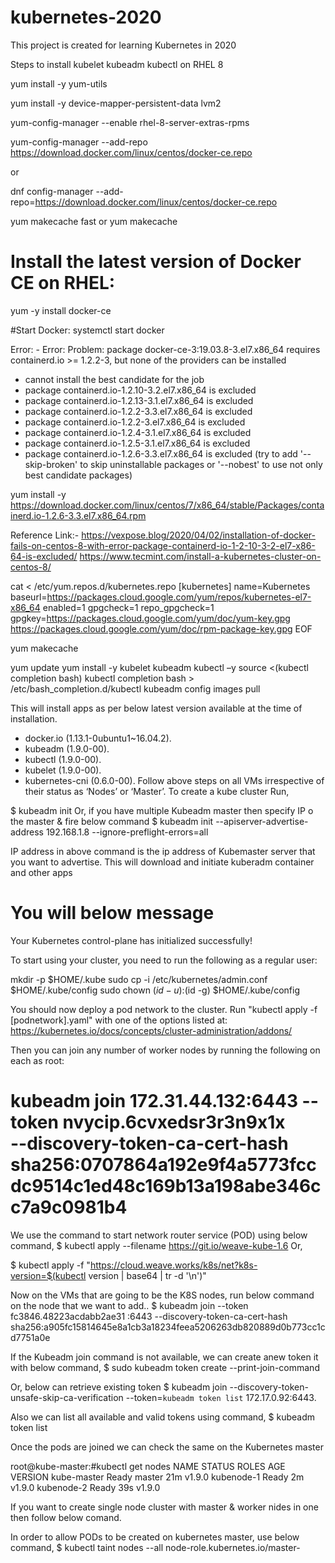 # kubernetes-2020

This project is created for learning Kubernetes in 2020

Steps to install kubelet kubeadm kubectl on RHEL 8

yum install -y yum-utils 

yum install -y device-mapper-persistent-data lvm2

yum-config-manager --enable rhel-8-server-extras-rpms

yum-config-manager --add-repo https://download.docker.com/linux/centos/docker-ce.repo

or

dnf config-manager --add-repo=https://download.docker.com/linux/centos/docker-ce.repo

yum makecache fast or yum makecache 

# Install the latest version of Docker CE on RHEL:

yum -y install docker-ce

#Start Docker:
systemctl start docker

Error: -
Error:
 Problem: package docker-ce-3:19.03.8-3.el7.x86_64 requires containerd.io >= 1.2.2-3, but none of the providers can be installed
  - cannot install the best candidate for the job
  - package containerd.io-1.2.10-3.2.el7.x86_64 is excluded
  - package containerd.io-1.2.13-3.1.el7.x86_64 is excluded
  - package containerd.io-1.2.2-3.3.el7.x86_64 is excluded
  - package containerd.io-1.2.2-3.el7.x86_64 is excluded
  - package containerd.io-1.2.4-3.1.el7.x86_64 is excluded
  - package containerd.io-1.2.5-3.1.el7.x86_64 is excluded
  - package containerd.io-1.2.6-3.3.el7.x86_64 is excluded
(try to add '--skip-broken' to skip uninstallable packages or '--nobest' to use not only best candidate packages)

yum install -y https://download.docker.com/linux/centos/7/x86_64/stable/Packages/containerd.io-1.2.6-3.3.el7.x86_64.rpm

Reference Link:- 
https://vexpose.blog/2020/04/02/installation-of-docker-fails-on-centos-8-with-error-package-containerd-io-1-2-10-3-2-el7-x86-64-is-excluded/
https://www.tecmint.com/install-a-kubernetes-cluster-on-centos-8/

cat <<EOF > /etc/yum.repos.d/kubernetes.repo
[kubernetes]
name=Kubernetes
baseurl=https://packages.cloud.google.com/yum/repos/kubernetes-el7-x86_64
enabled=1
gpgcheck=1
repo_gpgcheck=1
gpgkey=https://packages.cloud.google.com/yum/doc/yum-key.gpg
https://packages.cloud.google.com/yum/doc/rpm-package-key.gpg
EOF

yum makecache

yum update
yum install -y kubelet kubeadm kubectl –y
source <(kubectl completion bash)
kubectl completion bash > /etc/bash_completion.d/kubectl
kubeadm config images pull

This will install apps as per below latest version available at the time of installation.
- docker.io (1.13.1-0ubuntu1~16.04.2).
- kubeadm (1.9.0-00).
- kubectl (1.9.0-00).
- kubelet (1.9.0-00).
- kubernetes-cni (0.6.0-00).
Follow above steps on all VMs irrespective of their status as ‘Nodes’ or ‘Master’.
To create a kube cluster Run,

$ kubeadm init
Or, if you have multiple Kubeadm master then specify IP o the master & fire below command
$ kubeadm init --apiserver-advertise-address 192.168.1.8 --ignore-preflight-errors=all

IP address in above command is the ip address of Kubemaster server that you want to advertise.
This will download and initiate kuberadm container and other apps 

You will below message
=====================
Your Kubernetes control-plane has initialized successfully!

To start using your cluster, you need to run the following as a regular user:

  mkdir -p $HOME/.kube
  sudo cp -i /etc/kubernetes/admin.conf $HOME/.kube/config
  sudo chown $(id -u):$(id -g) $HOME/.kube/config

You should now deploy a pod network to the cluster.
Run "kubectl apply -f [podnetwork].yaml" with one of the options listed at:
  https://kubernetes.io/docs/concepts/cluster-administration/addons/

Then you can join any number of worker nodes by running the following on each as root:

kubeadm join 172.31.44.132:6443 --token nvycip.6cvxedsr3r3n9x1x \
    --discovery-token-ca-cert-hash sha256:0707864a192e9f4a5773fccdc9514c1ed48c169b13a198abe346cc7a9c0981b4
=================

We use the command to start network router service (POD) using below command,
$ kubectl apply --filename https://git.io/weave-kube-1.6
Or,

$ kubectl apply -f "https://cloud.weave.works/k8s/net?k8s-version=$(kubectl version | base64 | tr -d '\n')"

Now on the VMs that are going to be the K8S nodes, run below command on the node that we want to add..
$ kubeadm join --token fc3846.48223acdabb2ae31 <master-ipaddress>:6443 --discovery-token-ca-cert-hash sha256:a905fc15814645e8a1cb3a18234feea5206263db820889d0b773cc1cd7751a0e

If the Kubeadm join command is not available, we can create anew token it with below command,
$ sudo kubeadm token create --print-join-command

Or, below can retrieve existing token
$ kubeadm join --discovery-token-unsafe-skip-ca-verification --token=`kubeadm token list` 172.17.0.92:6443.

Also we can list all available and valid tokens using command,
$ kubeadm token list

Once the pods are joined we can check the same on the Kubernetes master

root@kube-master:#kubectl get nodes
NAME STATUS ROLES AGE VERSION
kube-master Ready master 21m v1.9.0
kubenode-1 Ready <none> 2m v1.9.0
kubenode-2 Ready <none> 39s v1.9.0

If you want to create single node cluster with master & worker nides in one then follow below comand. 

In order to allow PODs to be created on kubernetes master, use below command,
$ kubectl taint nodes --all node-role.kubernetes.io/master-




